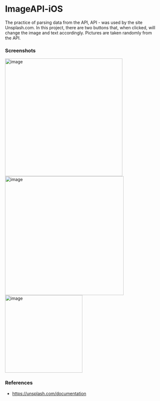 # ImageAPI-iOS

The practice of parsing data from the API, API - was used by the site Unsplash.com. In this project, there are two buttons that, when clicked, will change the image and text accordingly. Pictures are taken randomly from the API.

### Screenshots

<img width="387" alt="image" src="https://user-images.githubusercontent.com/102688997/161760808-8daaa5b9-390c-4670-aba8-49ee5d59f4b9.png">
<img width="391" alt="image" src="https://user-images.githubusercontent.com/102688997/161761017-8260fe4c-3256-4b8f-8e50-ad3e8ecbe010.png">
<img width="255" alt="image" src="https://user-images.githubusercontent.com/102688997/161761105-e21a37ce-0fc1-4091-b696-9ecae63d507b.png">

### References

- https://unsplash.com/documentation

